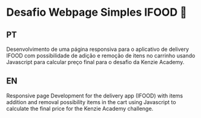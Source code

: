 # Desafio Webpage Simples IFOOD :hamburger:

## PT
Desenvolvimento de uma página responsiva para o aplicativo de delivery IFOOD com possibilidade de adição e remoção de itens no carrinho usando Javascript para calcular preço final para o desafio da Kenzie Academy.

## EN
Responsive page Development for the delivery app (IFOOD) with items addition and removal possibility items in the cart using Javascript to calculate the final price for the Kenzie Academy challenge.
